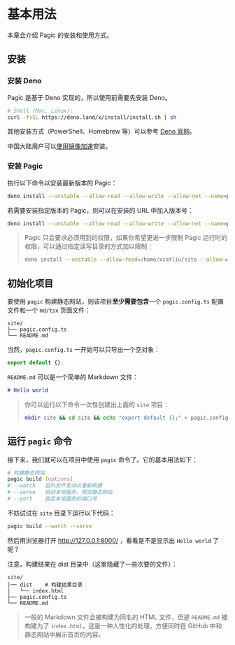 # 基本用法

本章会介绍 Pagic 的安装和使用方式。

## 安装

### 安装 Deno

Pagic 是基于 Deno 实现的，所以使用前需要先安装 Deno。

```bash
# Shell (Mac, Linux):
curl -fsSL https://deno.land/x/install/install.sh | sh
```

其他安装方式（PowerShell、Homebrew 等）可以参考 [Deno 官网](https://deno.land/#installation)。

中国大陆用户可以[使用镜像加速](https://x.deno.js.cn/)安装。

### 安装 Pagic

执行以下命令以安装最新版本的 Pagic：

```bash
deno install --unstable --allow-read --allow-write --allow-net --name=pagic https://deno.land/x/pagic/mod.ts
```

若需要安装指定版本的 Pagic，则可以在安装的 URL 中加入版本号：

```bash
deno install --unstable --allow-read --allow-write --allow-net --name=pagic https://deno.land/x/pagic@v1.0.0/mod.ts
```

> Pagic 只会要求必须用到的权限，如果你希望更进一步限制 Pagic 运行时的权限，可以通过指定读写目录的方式加以限制：
>
> ```bash
> deno install --unstable --allow-read=/home/xcatliu/site --allow-write=/home/xcatliu/site --allow-net --name=pagic https://deno.land/x/pagic/mod.ts
> ```

## 初始化项目

要使用 `pagic` 构建静态网站，则该项目**至少需要包含**一个 `pagic.config.ts` 配置文件和一个 `md/tsx` 页面文件：

```
site/
├── pagic.config.ts
└── README.md
```

当然，`pagic.config.ts` 一开始可以只导出一个空对象：

```ts
export default {};
```

`README.md` 可以是一个简单的 Markdown 文件：

```md
# Hello world
```

> 你可以运行以下命令一次性创建出上面的 `site` 项目：
>
> ```bash
> mkdir site && cd site && echo "export default {};" > pagic.config.ts && echo "# Hello world" > README.md
> ```

## 运行 `pagic` 命令

接下来，我们就可以在项目中使用 `pagic` 命令了。它的基本用法如下：

```bash
# 构建静态网站
pagic build [options]
# --watch   监听文件变动以重新构建
# --serve   启动本地服务，预览静态网站
# --port    指定本地服务的端口号
```

不妨试试在 `site` 目录下运行以下代码：

```bash
pagic build --watch --serve
```

然后用浏览器打开 http://127.0.0.1:8000/ ，看看是不是显示出 `Hello world` 了呢？

注意，构建结果在 dist 目录中（这里隐藏了一些次要的文件）：

```
site/
|── dist    # 构建结果目录
|   └── index.html
├── pagic.config.ts
└── README.md
```

> 一般的 Markdown 文件会被构建为同名的 HTML 文件，但是 `README.md` 被构建为了 `index.html`，这是一种人性化的处理，方便同时在 GitHub 中和静态网站中展示首页的内容。
